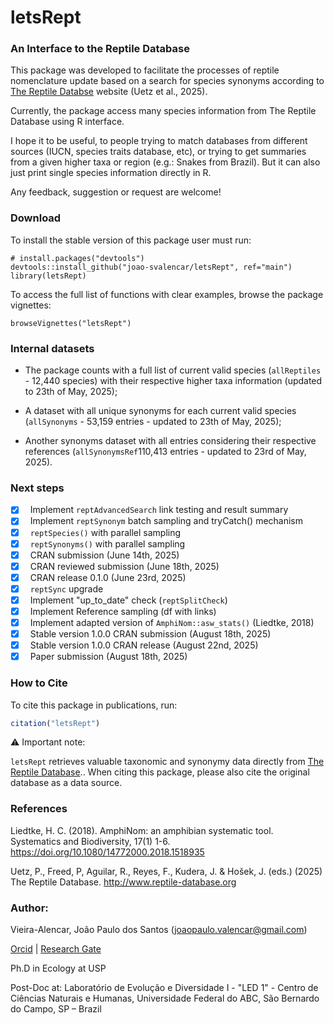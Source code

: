 # letsRept

### **An Interface to the Reptile Database**

This package was developed to facilitate the processes of reptile nomenclature update based on a search for species synonyms according to [The Reptile Databse](https://reptile-database.reptarium.cz) website (Uetz et al., 2025).

Currently, the package access many species information from The Reptile Database using R interface.

I hope it to be useful, to people trying to match databases from different sources (IUCN, species traits database, etc), or trying to get summaries from a given higher taxa or region (e.g.: Snakes from Brazil). But it can also just print single species information directly in R.

Any feedback, suggestion or request are welcome!

### **Download**

To install the stable version of this package user must run:

```{.r}
# install.packages("devtools")
devtools::install_github("joao-svalencar/letsRept", ref="main")
library(letsRept)
```

To access the full list of functions with clear examples, browse the package vignettes:

```{.r}
browseVignettes("letsRept")
```

### **Internal datasets**

- The package counts with a full list of current valid species (`allReptiles` - 12,440 species) with their respective higher taxa information (updated to 23th of May, 2025);

- A dataset with all unique synonyms for each current valid species (`allSynonyms` - 53,159 entries - updated to 23th of May, 2025); 

- Another synonyms dataset with all entries considering their respective references (`allSynonymsRef`110,413 entries - updated to 23rd of May, 2025).

### **Next steps**

- [x] &nbsp; Implement `reptAdvancedSearch` link testing and result summary
- [x] &nbsp; Implement `reptSynonym` batch sampling and tryCatch() mechanism
- [x] &nbsp; `reptSpecies()` with parallel sampling
- [x] &nbsp; `reptSynonyms()` with parallel sampling
- [x] &nbsp; CRAN submission (June 14th, 2025)
- [x] &nbsp; CRAN reviewed submission (June 18th, 2025)
- [x] &nbsp; CRAN release 0.1.0 (June 23rd, 2025)
- [x] &nbsp; `reptSync` upgrade
- [x] &nbsp; Implement "up_to_date" check (`reptSplitCheck`)
- [x] &nbsp; Implement Reference sampling (df with links)
- [x] &nbsp; Implement adapted version of `AmphiNom::asw_stats()` (Liedtke, 2018)
- [x] &nbsp; Stable version 1.0.0 CRAN submission (August 18th, 2025)
- [x] &nbsp; Stable version 1.0.0 CRAN release (August 22nd, 2025)
- [x] &nbsp; Paper submission (August 18th, 2025)

### **How to Cite**

To cite this package in publications, run:

```r
citation("letsRept")
```

⚠️ Important note:

`letsRept` retrieves valuable taxonomic and synonymy data directly from [The Reptile Database](http://www.reptile-database.org)..
When citing this package, please also cite the original database as a data source.

### **References**
Liedtke, H. C. (2018). AmphiNom: an amphibian systematic tool. Systematics and Biodiversity, 17(1) 1-6. https://doi.org/10.1080/14772000.2018.1518935

Uetz, P., Freed, P, Aguilar, R., Reyes, F., Kudera, J. & Hošek, J. (eds.) (2025) The Reptile Database. http://www.reptile-database.org

### **Author:**

Vieira-Alencar, João Paulo dos Santos (joaopaulo.valencar@gmail.com)

[Orcid](https://orcid.org/0000-0001-6894-6773) | [Research Gate](https://www.researchgate.net/profile/Joao-Paulo-Alencar)

Ph.D in Ecology at USP

Post-Doc at:
Laboratório de Evolução e Diversidade I  - "LED 1" - Centro de Ciências Naturais e Humanas, Universidade Federal do ABC, São Bernardo do Campo, SP – Brazil
